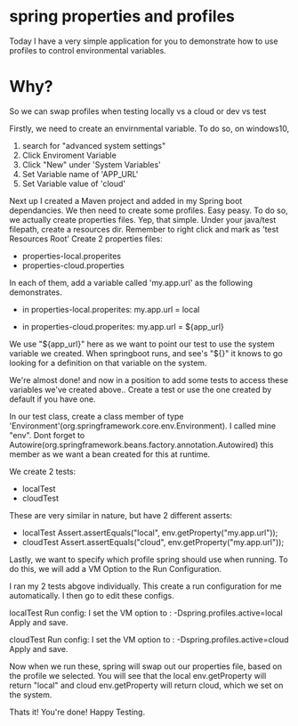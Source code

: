 # spring properties and profiles

Today I have a very simple application for you to demonstrate how to use profiles to control environmental variables. 

# Why?
So we can swap profiles when testing locally vs a cloud or dev vs test

Firstly, we need to create an envirnmental variable.
To do so, on windows10, 
  1) search for "advanced system settings"
  2) Click Enviroment Variable
  3) Click "New" under 'System Variables'
  4) Set Variable name of 'APP_URL'
  5) Set Variable value of 'cloud' 
  
Next up I created a Maven project and added in my Spring boot dependancies.
We then need to create some profiles. Easy peasy. To do so, we actually create properties files. Yep, that simple.
Under your java/test filepath, create a resources dir. 
Remember to right click and mark as 'test Resources Root'
Create 2 properties files:
  - properties-local.properites
  - properties-cloud.properties
  
 In each of them, add a variable called 'my.app.url' as the following demonstrates.
  - in properties-local.properites:
    my.app.url = local
    
  - in properties-cloud.properites:
    my.app.url = ${app_url}
    
  We use "${app_url}" here as we want to point our test to use the system variable we created.
  When springboot runs, and see's "${}" it knows to go looking for a definition on that variable on the system.
    
 We're almost done! and now in a position to add some tests to access these variables we've created above..
 Create a test or use the one created by default if you have one.
 
 In our test class, create a class member of type 'Environment'(org.springframework.core.env.Environment). I called mine "env".
 Dont forget to Autowire(org.springframework.beans.factory.annotation.Autowired) this member as we want a bean created for this at runtime. 

We create 2 tests: 
  - localTest
  - cloudTest
  
These are very similar in nature, but have 2 different asserts:
  - localTest
       Assert.assertEquals("local", env.getProperty("my.app.url"));
  - cloudTest
       Assert.assertEquals("cloud", env.getProperty("my.app.url"));
 
 Lastly, we want to specify which profile spring should use when running. 
 To do this, we will add a VM Option to the Run Configuration.
 
 I ran my 2 tests abgove individually. This create a run configuration for me automatically. 
 I then go to edit these configs.
 
 localTest Run config:
 I set the VM option to : -Dspring.profiles.active=local
 Apply and save.
 
 cloudTest Run config:
 I set the VM option to : -Dspring.profiles.active=cloud
 Apply and save.
 
 Now when we run these, spring will swap out our properties file, based on the profile we selected. 
 You will see that the local env.getProperty will return "local" and 
 cloud env.getProperty will return cloud, which we set on the system.
 
 Thats it! You're done! Happy Testing.
 
 

